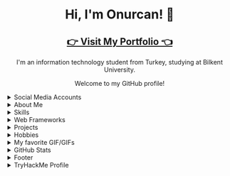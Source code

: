 <!-- Introduction -->
<h1 align="center">Hi, I'm Onurcan! 👋</h1>
<h2 align="center"><a href="http://www.onurcangenc.com.tr">👉 Visit My Portfolio 👈</a></h2>
<p align="center">I'm an information technology student from Turkey, studying at Bilkent University.</p>
<p align="center">Welcome to my GitHub profile!</p>

<details>
<summary>
  Social Media Accounts
</summary>

<p align="center">Feel free to connect with me on LinkedIn or check out my other profiles below.</p>

<!-- Badges -->
<p align="center">
  <a href="https://www.linkedin.com/in/onurcan-genç-b582311b9/"><img src="https://img.shields.io/badge/LinkedIn-Connect-blue?logo=linkedin"></a>
  <a href="mailto:rekal1417@gmail.com"><img src="https://img.shields.io/badge/Email-Send%20a%20Message-red?logo=gmail"></a>
  <a href="https://open.spotify.com/user/11182743495"><img src="https://img.shields.io/badge/Spotify-Listen-green?logo=spotify"></a>
  <a href="https://tryhackme.com/p/drogba771"><img src="https://img.shields.io/badge/TryHackMe-Connect-blue"></a>
</p>
</details>

<details>
<summary>
  About Me
</summary>

<p align="center">
  <strong>Red Team Enthusiast & Pentester</strong><br>
  🌱 Currently completing the TryHackMe Beginner Pathway<br>
  🎓 Interested in certifications like:<br>
  CompTIA Security+<br>
  CompTIA Pentest+<br>
  CCT
</p>
</details>

<details>
<summary>
  Skills
</summary>

<p align="center">
  <img src="https://img.shields.io/badge/c-%2300599C.svg?style=for-the-badge&logo=c&logoColor=white" alt="C">
  <img src="https://img.shields.io/badge/Kali-268BEE?style=for-the-badge&logo=kalilinux&logoColor=white" alt="Kali">
  <img src="https://img.shields.io/badge/mac%20os-000000?style=for-the-badge&logo=macos&logoColor=F0F0F0" alt="macOS">
  <img src="https://img.shields.io/badge/python-3670A0?style=for-the-badge&logo=python&logoColor=ffdd54" alt="Python">
  <img src="https://img.shields.io/badge/Open%20Source%20Intelligence-gray?style=for-the-badge" alt="Open Source Intelligence">
  <img src="https://img.shields.io/badge/adobe%20photoshop-%2331A8FF.svg?style=for-the-badge&logo=adobe%20photoshop&logoColor=white" alt="Adobe Photoshop">
  <img src="https://img.shields.io/badge/html5-%23E34F26.svg?style=for-the-badge&logo=html5&logoColor=white" alt="HTML5">
  <img src="https://img.shields.io/badge/css3-%231572B6.svg?style=for-the-badge&logo=css3&logoColor=white" alt="CSS3">
</p>
</details>

<details>
<summary>
  Web Frameworks
</summary>

<p align="center">
  <img src="https://img.shields.io/badge/bootstrap-%238511FA.svg?style=for-the-badge&logo=bootstrap&logoColor=white" alt="Bootstrap">
</p>
</details>

<details>
<summary>
  Projects
</summary>

<p align="center">
  - OPENGL GLUT library<br>
  - Linux Command-based Homework<br>
  - AutoWeather prediction<br>
  - PS_Works<br>
  - Basic HTML biography pages<br>
  - Bootstrap basic websites
</p>
</details>

<details>
<summary>
  Hobbies
</summary>

<p align="center">
  <a href="steamcommunity.com/id/srancuel"><img src="https://img.shields.io/badge/steam-%23000000.svg?style=for-the-badge&logo=steam&logoColor=white" alt="Steam"></a>
  <img src="https://img.shields.io/badge/epicgames-%23313131.svg?style=for-the-badge&logo=epicgames&logoColor=white" alt="Epic Games">
</p>
</details>

<details>
<summary>
  My favorite GIF/GIFs
</summary>

<p align="center">
  Brute Force be like:<br>
  <img src="https://media.giphy.com/media/bILoTtzjQoYdRlAc7C/giphy-downsized-large.gif" alt="Animated GIF">
</p>

<p align="center">
  Nmap does not turn "FILTERED" scan results.<br>
  <img src="https://media3.giphy.com/media/v1.Y2lkPTc5MGI3NjExaWpkZ2MzajZpdmRvb2c5M2xqOXpjbnBvMThtbHkxaGxrYzUydmo3MiZlcD12MV9pbnRlcm5hbF9naWZfYnlfaWQmY3Q9Zw/8tKK29oXuxeWPS3Dgx/giphy.gif" alt="Metasploit GIF">
</p>
</details>

<details>
<summary>
  GitHub Stats
</summary>

<p align="center">
  <img src="https://github-readme-stats.vercel.app/api?username=onurcangnc&show_icons=true&theme=dracula" alt="Onurcan's GitHub Stats">
</p>
</details>

<details>
<summary>
  Footer
</summary>

<p align="center">
  <img src="https://visitor-badge.laobi.icu/badge?page_id=onurcangnc" alt="Visitor Count">
</p>
</details>

<details>
<summary>
  TryHackMe Profile
</summary>

<p align="center">
  <img src="https://raw.githubusercontent.com/onurcangnc/onurcangnc/master/assets/thm_propic.png" alt="TryHackMe Stats">
</p>
</details>
